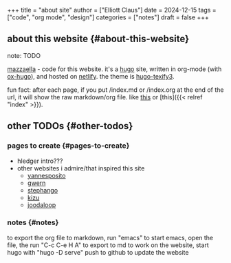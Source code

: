 +++
title = "about site"
author = ["Elliott Claus"]
date = 2024-12-15
tags = ["code", "org mode", "design"]
categories = ["notes"]
draft = false
+++

## about this website {#about-this-website}

note: TODO

[mazzaella](https://github.com/emdashii/mazzaella) - code for this website. it's a [hugo](https://gohugo.io/) site, written in org-mode (with [ox-hugo](https://ox-hugo.scripter.co/)), and hosted on [netlify](https://www.netlify.com/).
the theme is [hugo-texify3](https://github.com/michaelneuper/hugo-texify3).

fun fact: after each page, if you put /index.md or /index.org at the end of the url, it will show the raw markdown/org file. like
[this](/posts/about-site/index.md) or [this]({{< relref "index" >}}).


## other TODOs {#other-todos}


### pages to create {#pages-to-create}

-   hledger intro???
-   other websites i admire/that inspired this site
    -   [yannesposito](https://yannesposito.com/index.html)
    -   [gwern](https://gwern.net/)
    -   [stephango](https://stephango.com/)
    -   [kizu](https://kizu.dev/#Everything)
    -   [joodaloop](https://joodaloop.com/)


### notes {#notes}

to export the org file to markdown, run "emacs" to start emacs, open the file, the run "C-c C-e H A" to export to md
to work on the website, start hugo with "hugo -D serve"
push to github to update the website
